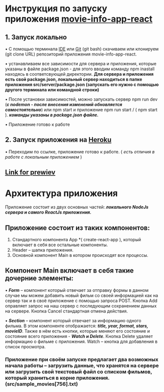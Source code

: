 # Инструкция по запуску приложения [movie-info-app-react](https://github.com/Onefun1/movie-info-app-react/tree/local)

## 1.	Запуск локально

•	С помощью терминала [IDE](https://ru.wikipedia.org/wiki/Интегрированная_среда_разработки) или [Git](https://git-scm.com) (git bash) скачиваем или клонируем (git clone URL) репозиторий приложения movie-info-app-react.

•	устанавливаем все зависимости для сервера и приложения, которые указаны в файле package.json - для этого вводим команду npm inastall находясь в соответсвующей директории. 
**Для сервера и приложения есть свой package.json, локальный сервер находиться в папке приложения src/server/package.json (запускать его нужно с помощью другого терминала или командной строки)**

•	После установки зависимостей, можно запускать сервер npm run dev (***с nodemon - после внесения изменений обновляется самостоятельно***) или npm start и приложение npm run start  / ( npm start ). ***команды указаны в package.json файле.***

• Приложение готово к работе

## 2.	Запуск приложения на [Heroku](https://devcenter.heroku.com/start)

• Переходим по ссылке, приложение готово к работе. ( *есть отличия в работе с локальным приложением* )

[Link for prewiev](https://onefun1.github.io/movie-info-app-react/)
-----

# Архитектура приложения


Приложение состоит из двух основных частей: ***локального NodeJs сервера и самого ReactJs приложения.***

## Приложение состоит из таких компонентов:
1.	Стандартного компонента App  *( create-react-app ), который включает в себя все остальные компоненты.
2.	Header – шапка приложения.
3.	Основной компонент Main в котором происходят все процессы.
## Компонент Main включает в себя такие дочерние элементы:
•	***Form*** – компонент который отвечает за отправку формы в данном случае мы можем добавить новый фильм со своей информацией как на сервер так и в своё приложение с помощью запроса POST. Кнопка Add оправляет запрос на наш сервер с последующим сохранением данных на сервере. Кнопка Cancel стандартная отмена действия.
 
•	***Section*** – компонент который отвечает за информацию одного фильма. В этом компоненте отображается: ***title, year, format, stars, movieID***. Также в нём есть кнопки, которые меняют его состояние и состояние всего приложения - ***Watch и Delete***. Кнопка Delete удаляет информацию о фильме  с приложения. Watch – кнопка для добавления в список просмотра.

### Приложение при своём запуске предлагает два возможных начала работы – загрузить данные, что хранятся на сервере или загрузить свой текстовый файл со списком фильмов, который храниться в корне приложения. (src/sample_movies[756].txt)
